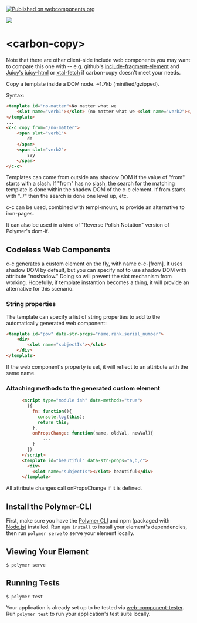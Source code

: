 [![Published on webcomponents.org](https://img.shields.io/badge/webcomponents.org-published-blue.svg)](https://www.webcomponents.org/element/bahrus/carbon-copy)

<a href="https://nodei.co/npm/carbon-copy/"><img src="https://nodei.co/npm/carbon-copy.png"></a>

# \<carbon-copy\>

Note that there are other client-side include web components you may want to compare this one with -- e.g. github's [include-fragment-element](https://github.com/github/include-fragment-element) and [Juicy's juicy-html](https://www.webcomponents.org/element/Juicy/juicy-html) or [xtal-fetch](https://www.webcomponents.org/element/bahrus/xtal-fetch) if carbon-copy doesn't meet your needs.

Copy a template inside a DOM node.  ~1.7kb (minified/gzipped).


Syntax:

```html
<template id="no-matter">No matter what we
    <slot name="verb1"></slot> (no matter what we <slot name="verb2"></slot>)
</template>
...
<c-c copy from="/no-matter">
    <span slot="verb1">
        do
    </span>
    <span slot="verb2">
        say
    </span>
</c-c>
```

Templates can come from outside any shadow DOM if the value of "from" starts with a slash.  If "from" has no slash, the search for the matching template is done within the shadow DOM of the c-c element.  If from starts with "../" then the search is done one level up, etc.

c-c can be used, combined with templ-mount, to provide an alternative to iron-pages.

It can also be used in a kind of "Reverse Polish Notation" version of Polymer's dom-if.

## Codeless Web Components

c-c generates a custom element on the fly, with name c-c-[from].  It uses shadow DOM by default, but you can specify not to use shadow DOM with attribute "noshadow."  Doing so will prevent the slot mechanism from working.  Hopefully, if template instantion becomes a thing, it will provide an alternative for this scenario.

### String properties

The template can specify a list of string properties to add to the automatically generated web component:

```html
<template id="pow" data-str-props="name,rank,serial_number">
    <div>
        <slot name="subjectIs"></slot> 
    </div>
</template>
```

If the web component's property is set, it will reflect to an attribute with the same name.

### Attaching methods to the generated custom element

```html
      <script type="module ish" data-methods="true">
        ({
          fn: function(){
            console.log(this);
            return this;
          },
          onPropsChange: function(name, oldVal, newVal){
              ...
          }
        })
      </script>
      <template id="beautiful" data-str-props="a,b,c">
        <div>
          <slot name="subjectIs"></slot> beautiful</div>
      </template>
```

All attribute changes call onPropsChange if it is defined.

## Install the Polymer-CLI

First, make sure you have the [Polymer CLI](https://www.npmjs.com/package/polymer-cli) and npm (packaged with [Node.js](https://nodejs.org)) installed. Run `npm install` to install your element's dependencies, then run `polymer serve` to serve your element locally.

## Viewing Your Element

```
$ polymer serve
```

## Running Tests

```
$ polymer test
```

Your application is already set up to be tested via [web-component-tester](https://github.com/Polymer/web-component-tester). Run `polymer test` to run your application's test suite locally.
